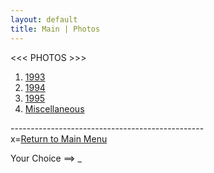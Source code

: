 ```yaml
---
layout: default
title: Main | Photos
---
```


<script>
document.addEventListener('keydown',function(e){
  if (e.key === '1') {
    window.location.href = '1993.html';
  } else if (e.key === '2') {
    window.location.href = '1994.html';
  } else if (e.key === '3') {
    window.location.href = '95';
  } else if (e.key === '4') {
    window.location.href = 'misc';
  } else if (e.key === 'x') {
    window.location.href = '/main.html';
  }
});
</script>

&lt;&lt;&lt; PHOTOS &gt;&gt;&gt;

1. [1993](1993.html)
2. [1994](1994.html)
3. [1995](95)
4. [Miscellaneous](misc)

------------------------------------------------<br>
x=[Return to Main Menu](/main.html)

Your Choice ==> _

